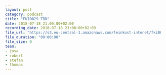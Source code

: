 ```yaml
---
layout: post
category: podcast
title: "FKI0029 TBD"
date: 2018-07-18 21:00:00+02:00
recording_date: 2018-07-18 21:00:00+02:00
file_url: "https://s3.eu-central-1.amazonaws.com/feinkost-intenet/fki0029.mp3"
file_duration: "00:00:00"
file_size: 0
team:
- josa
- robert
- stefan
- thomas
---
```

